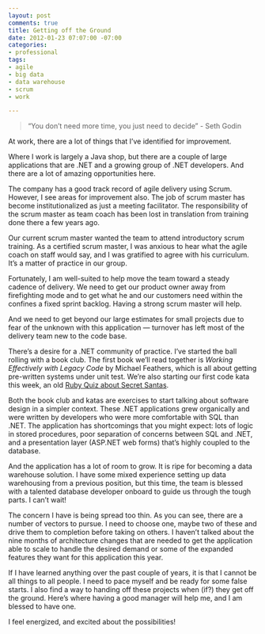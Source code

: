 ```yaml
---
layout: post
comments: true
title: Getting off the Ground
date: 2012-01-23 07:07:00 -07:00
categories:
- professional
tags:
- agile
- big data
- data warehouse
- scrum
- work

---
```

> “You don’t need more time, you just need to decide” - Seth Godin

At work, there are a lot of things that I’ve identified for improvement.

Where I work is largely a Java shop, but there are a couple of large applications that are .NET and a growing group of .NET developers. And there are a lot of amazing opportunities here.

The company has a good track record of agile delivery using Scrum. However, I see areas for improvement also. The job of scrum master has become institutionalized as just a meeting facilitator. The responsibility of the scrum master as team coach has been lost in translation from training done there a few years ago.

Our current scrum master wanted the team to attend introductory scrum training. As a certified scrum master, I was anxious to hear what the agile coach on staff would say, and I was gratified to agree with his curriculum. It’s a matter of practice in our group.

Fortunately, I am well-suited to help move the team toward a steady cadence of delivery. We need to get our product owner away from firefighting mode and to get what he and our customers need within the confines a fixed sprint backlog. Having a strong scrum master will help.

And we need to get beyond our large estimates for small projects due to fear of the unknown with this application — turnover has left most of the delivery team new to the code base.

There’s a desire for a .NET community of practice. I’ve started the ball rolling with a book club. The first book we’ll read together is _Working Effectively with Legacy Code_ by Michael Feathers, which is all about getting pre-written systems under unit test. We’re also starting our first code kata this week, an old [Ruby Quiz about Secret Santas](http://rubyquiz.com/quiz2.html).

Both the book club and katas are exercises to start talking about software design in a simpler context. These .NET applications grew organically and were written by developers who were more comfortable with SQL than .NET. The application has shortcomings that you might expect: lots of logic in stored procedures, poor separation of concerns between SQL and .NET, and a presentation layer (ASP.NET web forms) that’s highly coupled to the database.

And the application has a lot of room to grow. It is ripe for becoming a data warehouse solution. I have some mixed experience setting up data warehousing from a previous position, but this time, the team is blessed with a talented database developer onboard to guide us through the tough parts. I can’t wait!

The concern I have is being spread too thin. As you can see, there are a number of vectors to pursue. I need to choose one, maybe two of these and drive them to completion before taking on others. I haven’t talked about the nine months of architecture changes that are needed to get the application able to scale to handle the desired demand or some of the expanded features they want for this application this year.

If I have learned anything over the past couple of years, it is that I cannot be all things to all people. I need to pace myself and be ready for some false starts. I also find a way to handing off these projects when (if?) they get off the ground. Here’s where having a good manager will help me, and I am blessed to have one.

I feel energized, and excited about the possibilities!
